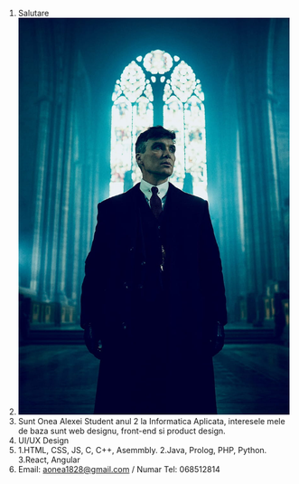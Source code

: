 1. Salutare
2. ![Avatar](images/Avatar.jpg)
3. Sunt Onea Alexei Student anul 2 la Informatica Aplicata, interesele mele de baza sunt web designu, front-end si product design.
4. UI/UX Design
5. 1.HTML, CSS, JS, C, C++, Asemmbly.
   2.Java, Prolog, PHP, Python.
   3.React, Angular
6. Email: aonea1828@gmail.com / Numar Tel: 068512814
